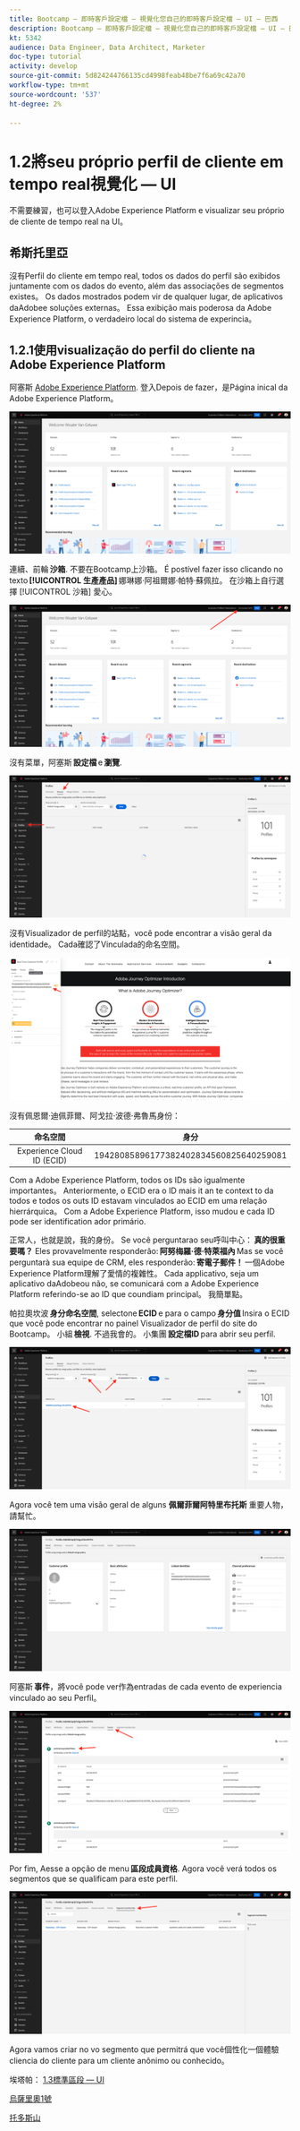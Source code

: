 ```yaml
---
title: Bootcamp — 即時客戶設定檔 — 視覺化您自己的即時客戶設定檔 — UI — 巴西
description: Bootcamp — 即時客戶設定檔 — 視覺化您自己的即時客戶設定檔 — UI — 巴西
kt: 5342
audience: Data Engineer, Data Architect, Marketer
doc-type: tutorial
activity: develop
source-git-commit: 5d824244766135cd4998feab48be7f6a69c42a70
workflow-type: tm+mt
source-wordcount: '537'
ht-degree: 2%

---
```


# 1.2將seu próprio perfil de cliente em tempo real視覺化 — UI

不需要練習，也可以登入Adobe Experience Platform e visualizar seu próprio de cliente de tempo real na UI。

## 希斯托里亞

沒有Perfil do cliente em tempo real, todos os dados do perfil são exibidos juntamente com os dados do evento, além das associações de segmentos existes。 Os dados mostrados podem vir de qualquer lugar, de aplicativos daAdobee soluções externas。 Essa exibição mais poderosa da Adobe Experience Platform, o verdadeiro local do sistema de experincia。

## 1.2.1使用visualização do perfil do cliente na Adobe Experience Platform

阿塞斯 [Adobe Experience Platform](https://experience.adobe.com/platform). 登入Depois de fazer，是Página inical da Adobe Experience Platform。

![資料擷取](./images/home.png)

連續、前輪 **沙箱**. 不要在Bootcamp上沙箱。 É postível fazer isso clicando no texto **[!UICONTROL 生產產品]** 娜琳娜·阿祖爾娜·帕特·蘇佩拉。 在沙箱上自行選擇 [!UICONTROL 沙箱] 愛心。

![資料擷取](./images/sb1.png)

沒有菜單，阿塞斯 **設定檔** e **瀏覽**.

![客戶設定檔](./images/homemenu.png)

沒有Visualizador de perfil的站點，você pode encontrar a visão geral da identidade。 Cada確認了Vinculada的命名空間。

![客戶設定檔](./images/identities.png)

沒有佩恩爾·迪佩菲爾、阿戈拉·波德·弗魯馬身份：

| 命名空間 | 身分 |
|:-------------:| :---------------:|
| Experience Cloud ID (ECID) | 19428085896177382402834560825640259081 |

Com a Adobe Experience Platform, todos os IDs são igualmente importantes。 Anteriormente, o ECID era o ID mais it an te context to da todos e todos os outs ID estavam vinculados ao ECID em uma relação hierrárquica。 Com a Adobe Experience Platform, isso mudou e cada ID pode ser identification ador primário.

正常人，也就是說，我的身份。 Se você perguntarao seu呼叫中心： **真的很重要嗎？** Eles provavelmente responderão: **阿努梅羅·德·特萊福內** Mas se você perguntarà sua equipe de CRM, eles responderão: **寄電子郵件！** 一個Adobe Experience Platform理解了愛情的複雜性。 Cada applicativo, seja um aplicativo daAdobeou não, se comunicará com a Adobe Experience Platform referindo-se ao ID que coundiam principal。 我簡單點。

帕拉奧坎波 **身分命名空間**, selectone **ECID** e para o campo **身分值** Insira o ECID que você pode encontrar no painel Visualizador de perfil do site do Bootcamp。 小組 **檢視**. 不過我會的。 小集團 **設定檔ID** para abrir seu perfil.

![客戶設定檔](./images/popupecid.png)

Agora você tem uma visão geral de alguns **佩爾菲爾阿特里布托斯** 重要人物，請幫忙。

![客戶設定檔](./images/profile.png)

阿塞斯 **事件**，將você pode ver作為entradas de cada evento de experiencia vinculado ao seu Perfil。

![客戶設定檔](./images/profileee.png)

Por fim, Aesse a opção de menu **區段成員資格**. Agora você verá todos os segmentos que se qualificam para este perfil.

![客戶設定檔](./images/profileseg.png)

Agora vamos criar no vo segmento que permitrá que você個性化一個體驗cliencia do cliente para um cliente anônimo ou conhecido。

埃塔帕： [1.3標準區段 — UI](./ex3.md)

[烏薩里奧1號](./uc1.md)

[托多斯山](../../overview.md)

